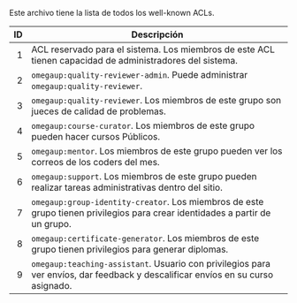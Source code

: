 Este archivo tiene la lista de todos los well-known ACLs.

ID    | Descripción
-----:| ----------------------------------------------
1     | ACL reservado para el sistema. Los miembros de este ACL tienen capacidad de administradores del sistema.
2     | `omegaup:quality-reviewer-admin`. Puede administrar `omegaup:quality-reviewer`.
3     | `omegaup:quality-reviewer`. Los miembros de este grupo son jueces de calidad de problemas.
4     | `omegaup:course-curator`. Los miembros de este grupo pueden hacer cursos Públicos.
5     | `omegaup:mentor`. Los miembros de este grupo pueden ver los correos de los coders del mes.
6     | `omegaup:support`. Los miembros de este grupo pueden realizar tareas administrativas dentro del sitio.
7     | `omegaup:group-identity-creator`. Los miembros de este grupo tienen privilegios para crear identidades a partir de un grupo.
8     | `omegaup:certificate-generator`. Los miembros de este grupo tienen privilegios para generar diplomas.
9     | `omegaup:teaching-assistant`. Usuario con privilegios para ver envíos, dar feedback y descalificar envíos en su curso asignado.
